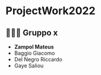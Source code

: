 # ProjectWork2022

## 🧑‍🤝‍🧑 Gruppo x
- **Zampol Mateus**
- Baggio Giacomo
- Del Negro Riccardo
- Gaye Saliou
